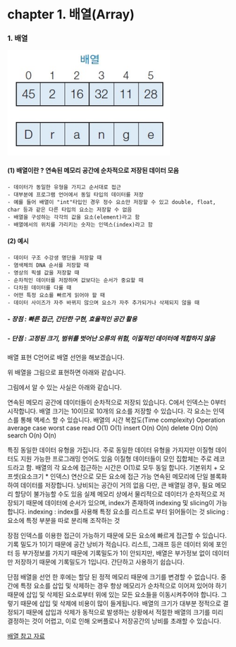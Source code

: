 # chapter 1. 배열(Array)

### 1. 배열

![array](https://github.com/BangYunseo/TIL/blob/main/CS/Data%20Structure/Image/array.PNG)

#### (1) 배열이란 ? 연속된 메모리 공간에 순차적으로 저장된 데이터 모음
    - 데이터가 동일한 유형을 가지고 순서대로 접근    
    - 대부분에 프로그램 언어에서 동일 타입의 데이터를 저장    
    - 예를 들어 배열이 "int"타입인 경우 정수 요소만 저장할 수 있고 double, float, char 등과 같은 다른 타입의 요소는 저장할 수 없음    
    - 배열을 구성하는 각각의 값을 요소(element)라고 함      
    - 배열에서의 위치를 가리키는 숫자는 인덱스(index)라고 함
#### (2) 예시     
    - 데이터 구조 수강생 명단을 저장할 때     
    - 염색체의 DNA 순서를 저장할 때      
    - 영상의 픽셀 값을 저장할 때
    - 순차적인 데이터를 저장하며 값보다는 순서가 중요할 때
    - 다차원 데이터를 다룰 때
    - 어떤 특정 요소를 빠르게 읽어야 할 때
    - 데이터 사이즈가 자주 바뀌지 않으며 요소가 자주 추가되거나 삭제되지 않을 때
##### - 장점 : 빠른 접근, 간단한 구현, 효율적인 공간 활용
##### - 단점 : 고정된 크기, 범위를 벗어난 오류의 위험, 이질적인 데이터에 적합하지 않음

배열 표현
C언어로 배열 선언을 해보겠습니다.


위 배열을 그림으로 표현하면 아래와 같습니다.


그림에서 알 수 있는 사실은 아래와 같습니다.

연속된 메모리 공간에 데이터들이 순차적으로 저장되 있습니다.
C에서 인덱스는 0부터 시작합니다.
배열 크기는 10이므로 10개의 요소를 저장할 수 있습니다.
각 요소는 인덱스를 통해 액세스 할 수 있습니다.
배열의 시간 복잡도(Time complexity)
Operation	average case	worst case
read	O(1)	O(1)
insert	O(n)	O(n)
delete	O(n)	O(n)
search	O(n)	O(n)
 

특징
동일한 데이터 유형을 가집니다.
주로 동일한 데이터 유형을 가지지만 이질형 데이터도 지원 가능한 프로그래밍 언어도 있음
이질형 데이터들이 모인 집합체는 주로 레코드라고 함.
배열의 각 요소에 접근하는 시간은 O(1)로 모두 동일 합니다.
기본위치 + 오프셋(요소크기 * 인덱스) 연산으로 모든 요소에 접근 가능
연속된 메모리에 단일 블록화하여 데이터를 저장합니다.
낭비되는 공간이 거의 없음
다만, 큰 배열일 경우, 필요 메모리 할당이 불가능할 수도 있음
실제 메모리 상에서 물리적으로 데이터가 순차적으로 저장되기 때문에 데이터에 순서가 있으며, index가 존재하여 indexing 및 slicing이 가능합니다.
indexing : index를 사용해 특정 요소를 리스트로 부터 읽어들이는 것
slicing : 요소에 특정 부분을 따로 분리해 조작하는 것
 

장점
인덱스를 이용한 접근이 가능하기 때문에 모든 요소에 빠르게 접근할 수 있습니다.
기록 밀도가 1이기 때문에 공간 낭비가 적습니다.
리스트, 그래프 등은 데이터 외에 포인터 등 부가정보를 가지기 때문에 기록밀도가 1이 안되지만,
배열은 부가정보 없이 데이터만 저장하기 때문에 기록밀도가 1입니다.
간단하고 사용하기 쉽습니다.
 

단점
배열을 선언 한 후에는 할당 된 정적 메모리 때문에 크기를 변경할 수 없습니다.
중간에 특정 요소를 삽입 및 삭제하는 경우 항상 메모리가 순차적으로 이어져 있어야 하기 때문에 삽입 및 삭제된 요소로부터 위에 있는 모든 요소들을 이동시켜주어야 합니다. 그렇기 때문에 삽입 및 삭제에 비용이 많이 들게됩니다.
배열의 크기가 대부분 정적으로 결정되기 때문에 삽입과 삭제가 동적으로 발생하는 상황에서 적절한 배열의 크기를 미리 결정하는 것이 어렵고, 이로 인해 오버플로나 저장공간의 낭비를 초래할 수 있습니다.


[배열 참고 자료](https://yoongrammer.tistory.com/43)
